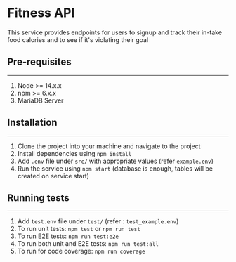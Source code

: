 # Fitness API 


This service provides endpoints for users to signup and track their in-take food calories and to see if it's violating their goal

## Pre-requisites
---
1. Node >= 14.x.x
2. npm >= 6.x.x
3. MariaDB Server

## Installation
---
1. Clone the project into your machine and navigate to the project
2. Install dependencies using `npm install`
3. Add `.env` file under `src/` with appropriate values (refer `example.env`)
4. Run the service using `npm start` (database is enough, tables will be created on service start)

## Running tests
---
1. Add `test.env` file under `test/` (refer : `test_example.env`)
2. To run unit tests: `npm test` or `npm run test`
3. To run E2E tests: `npm run test:e2e`
4. To run both unit and E2E tests: `npm run test:all`
5. To run for code coverage: `npm run coverage`